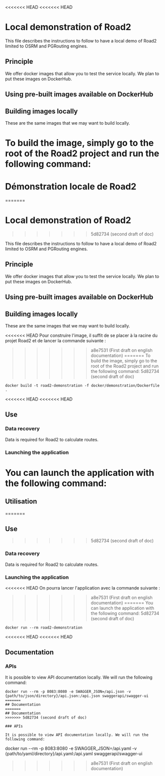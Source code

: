 <<<<<<< HEAD
<<<<<<< HEAD
# Local demonstration of Road2

This file describes the instructions to follow to have a local demo of Road2 limited to OSRM and PGRouting engines.

## Principle

We offer docker images that allow you to test the service locally. We plan to put these images on DockerHub.

## Using pre-built images available on DockerHub

## Building images locally

These are the same images that we may want to build locally.

To build the image, simply go to the root of the Road2 project and run the following command:
=======
# Démonstration locale de Road2 
=======
# Local demonstration of Road2
>>>>>>> 5d82734 (second draft of doc)

This file describes the instructions to follow to have a local demo of Road2 limited to OSRM and PGRouting engines.

## Principle

We offer docker images that allow you to test the service locally. We plan to put these images on DockerHub.

## Using pre-built images available on DockerHub

## Building images locally

These are the same images that we may want to build locally.

<<<<<<< HEAD
Pour construire l'image, il suffit de se placer à la racine du projet Road2 et de lancer la commande suivante : 
>>>>>>> a8e7531 (First draft on english documentation)
=======
To build the image, simply go to the root of the Road2 project and run the following command:
>>>>>>> 5d82734 (second draft of doc)
```
docker build -t road2-demonstration -f docker/demonstration/Dockerfile .
```

<<<<<<< HEAD
<<<<<<< HEAD
## Use

### Data recovery

Data is required for Road2 to calculate routes.

### Launching the application

You can launch the application with the following command:
=======
## Utilisation 
=======
## Use
>>>>>>> 5d82734 (second draft of doc)

### Data recovery

Data is required for Road2 to calculate routes.

### Launching the application

<<<<<<< HEAD
On pourra lancer l'application avec la commande suivante : 
>>>>>>> a8e7531 (First draft on english documentation)
=======
You can launch the application with the following command:
>>>>>>> 5d82734 (second draft of doc)
```
docker run --rm road2-demonstration
```

<<<<<<< HEAD
<<<<<<< HEAD
## Documentation

### APIs

It is possible to view API documentation locally. We will run the following command:
```
docker run --rm -p 8083:8080 -e SWAGGER_JSON=/api.json -v {path/to/json/directory}/api.json:/api.json swaggerapi/swagger-ui
=======
## Documentation 
=======
## Documentation
>>>>>>> 5d82734 (second draft of doc)

### APIs

It is possible to view API documentation locally. We will run the following command:
```
docker run --rm -p 8083:8080 -e SWAGGER_JSON=/api.yaml -v {path/to/yaml/directory}/api.yaml:/api.yaml swaggerapi/swagger-ui
>>>>>>> a8e7531 (First draft on english documentation)
```
